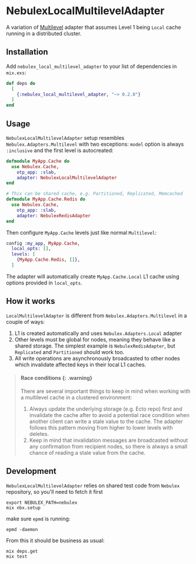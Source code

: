 # NebulexLocalMultilevelAdapter

A variation of
[Multilevel](https://hexdocs.pm/nebulex/Nebulex.Adapters.Multilevel.html)
adapter that assumes Level 1 being `Local` cache running in a distributed
cluster.

## Installation

Add `nebulex_local_multilevel_adapter` to your list of dependencies in `mix.exs`:

```elixir
def deps do
  [
    {:nebulex_local_multilevel_adapter, "~> 0.2.0"}
  ]
end
```

## Usage

<!-- MDOC -->

`NebulexLocalMultilevelAdapter` setup resembles `Nebulex.Adapters.Multilevel` with two exceptions: `model` option is always
`:inclusive` and the first level is autocreated:

```elixir
defmodule MyApp.Cache do
  use Nebulex.Cache,
    otp_app: :slab,
    adapter: NebulexLocalMultilevelAdapter
end

# This can be shared cache, e.g. Partitioned, Replicated, Memcached
defmodule MyApp.Cache.Redis do
  use Nebulex.Cache,
    otp_app: :slab,
    adapter: NebulexRedisAdapter
end
```

Then configure `MyApp.Cache` levels just like normal `Multilevel`:

```elixir
config :my_app, MyApp.Cache,
  local_opts: [],
  levels: [
    {MyApp.Cache.Redis, []},
  ]
```

The adapter will automatically create `MyApp.Cache.Local` L1 cache using options
provided in `local_opts`.

## How it works

`LocalMultilevelAdapter` is different from `Nebulex.Adapters.Multilevel` in a couple of ways:

1. L1 is created automatically and uses `Nebulex.Adapters.Local` adapter
2. Other levels must be global for nodes, meaning they behave like a shared
  storage. The simplest example is `NebulexRedisAdapter`, but `Replicated` and
  `Partitioned` should work too.
3. All write operations are asynchronously broadcasted to other nodes which
  invalidate affected keys in their local L1 caches.

> #### Race conditions {: .warning}
> There are several important things to keep in mind when working with a
> multilevel cache in a clustered environment:
> 1. Always update the underlying storage (e.g. Ecto repo) first and invalidate
>    the cache after to avoid a potential race condition when another client can
>    write a stale value to the cache. The adapter follows this pattern moving
>    from higher to lower levels with deletes.
> 2. Keep in mind that invalidation messages are broadcasted without any
>    confirmation from recipient nodes, so there is always a small chance of
>    reading a stale value from the cache.

<!-- MDOC -->

## Development

`NebulexLocalMultilevelAdapter` relies on shared test code from `Nebulex` repository, so you'll need to fetch it first

```console
export NEBULEX_PATH=nebulex
mix nbx.setup
```

make sure `epmd` is running:

```console
epmd -daemon
```

From this it should be business as usual:

```console
mix deps.get
mix test
```
